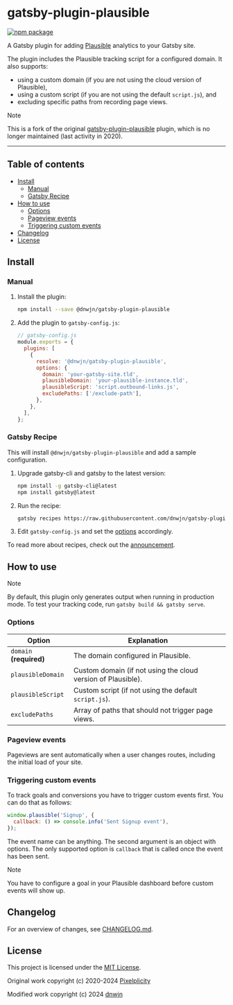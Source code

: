 # gatsby-plugin-plausible

[![npm package](https://flat.badgen.net/npm/v/@dnwjn/gatsby-plugin-plausible)](https://www.npmjs.com/package/@dnwjn/gatsby-plugin-plausible)

A Gatsby plugin for adding [Plausible](https://plausible.io/) analytics to your Gatsby site.

The plugin includes the Plausible tracking script for a configured domain. It also supports:

- using a custom domain (if you are not using the cloud version of Plausible),
- using a custom script (if you are not using the default `script.js`), and
- excluding specific paths from recording page views.

> [!NOTE]
> This is a fork of the original [gatsby-plugin-plausible](https://github.com/pixelplicity/gatsby-plugin-plausible) plugin, which is no longer maintained (last activity in 2020).

---

## Table of contents

- [Install](#install)
  - [Manual](#manual)
  - [Gatsby Recipe](#gatsby-recipe)
- [How to use](#how-to-use)
  - [Options](#options)
  - [Pageview events](#pageview-events)
  - [Triggering custom events](#triggering-custom-events)
- [Changelog](#changelog)
- [License](#license)

## Install

### Manual

1. Install the plugin:

   ```bash
   npm install --save @dnwjn/gatsby-plugin-plausible
   ```

2. Add the plugin to `gatsby-config.js`:

   ```javascript
   // gatsby-config.js
   module.exports = {
     plugins: [
       {
         resolve: '@dnwjn/gatsby-plugin-plausible',
         options: {
           domain: 'your-gatsby-site.tld',
           plausibleDomain: 'your-plausible-instance.tld',
           plausibleScript: 'script.outbound-links.js',
           excludePaths: ['/exclude-path'],
         },
       },
     ],
   };
   ```

### Gatsby Recipe

This will install `@dnwjn/gatsby-plugin-plausible` and add a sample configuration.

1. Upgrade gatsby-cli and gatsby to the latest version:

   ```bash
   npm install -g gatsby-cli@latest
   npm install gatsby@latest
   ```

2. Run the recipe:

   ```bash
   gatsby recipes https://raw.githubusercontent.com/dnwjn/gatsby-plugin-plausible/master/gatsby-recipe-plausible.mdx
   ```

3. Edit `gatsby-config.js` and set the [options](#options) accordingly.

To read more about recipes, check out the [announcement](https://www.gatsbyjs.org/blog/2020-04-15-announcing-gatsby-recipes/).

## How to use

> [!NOTE]
> By default, this plugin only generates output when running in production mode. To test your tracking code, run `gatsby build && gatsby serve`.

### Options

| Option                     | Explanation                                                  |
| -------------------------- | ------------------------------------------------------------ |
| `domain` **(required)**    | The domain configured in Plausible.                          |
| `plausibleDomain`          | Custom domain (if not using the cloud version of Plausible). |
| `plausibleScript`          | Custom script (if not using the default `script.js`).        |
| `excludePaths`             | Array of paths that should not trigger page views.           |

### Pageview events

Pageviews are sent automatically when a user changes routes, including the initial load of your site.

### Triggering custom events

To track goals and conversions you have to trigger custom events first. You can do that as follows:

```js
window.plausible('Signup', {
  callback: () => console.info('Sent Signup event'),
});
```

The event name can be anything. The second argument is an object with options. The only supported option is `callback` that is called once the event has been sent.

> [!NOTE]
> You have to configure a goal in your Plausible dashboard before custom events will show up.

## Changelog

For an overview of changes, see [CHANGELOG.md](CHANGELOG.md).

## License

This project is licensed under the [MIT License](LICENSE.md).

Original work copyright (c) 2020-2024 [Pixelplicity](https://github.com/pixelplicity)

Modified work copyright (c) 2024 [dnwjn](https://github.com/dnwjn)

